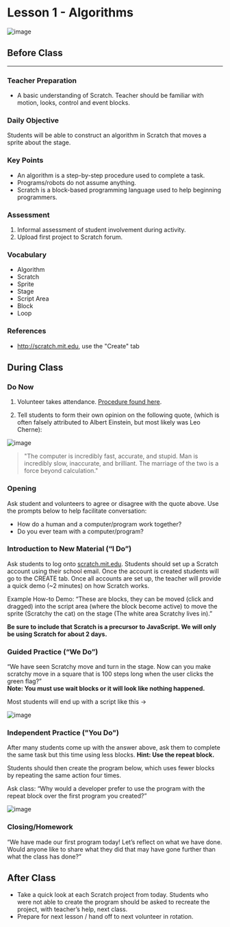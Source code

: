 # Lesson 1 - Algorithms

![image](http://i.imgur.com/tM1CA61.png)

## Before Class
---
### Teacher Preparation
* A basic understanding of Scratch. Teacher should be familiar with motion, looks, control and event blocks. 


### Daily Objective

Students will be able to construct an algorithm in Scratch that moves a sprite about the stage.

### Key Points

* An algorithm is a step-by-step procedure used to complete a task.
* Programs/robots do not assume anything.
* Scratch is a block-based programming language used to help beginning programmers.

### Assessment

1. Informal assessment of student involvement during activity.
2. Upload first project to Scratch forum.

### Vocabulary

* Algorithm
* Scratch
* Sprite
* Stage
* Script Area
* Block
* Loop

### References

* <http://scratch.mit.edu>, use the "Create" tab


## During Class

### Do Now

1. Volunteer takes attendance. [Procedure found here](https://docs.google.com/document/d/19IIhqykr70vj7wnqyJYuQNTkd9GX56Xgl3omD42IcMk/edit).

2. Tell students to form their own opinion on the following quote, (which is often falsely attributed to Albert Einstein, but most likely was Leo Cherne):

![image](http://images.slideplayer.com/13/4025341/slides/slide_4.jpg)

>  "The computer is incredibly fast, accurate, and stupid. Man is incredibly slow, inaccurate, and brilliant. The marriage of the two is a force beyond calculation."



### Opening


Ask student and volunteers to agree or disagree with the quote above. Use the prompts below to help facilitate conversation: 

* How do a human and a computer/program work together?
* Do you ever team with a computer/program?


### Introduction to New Material (“I Do”)

Ask students to log onto [scratch.mit.edu](https:scratch.mit.edu). Students should set up a Scratch account using their school email. Once the account is created students will go to the CREATE tab. Once all accounts are set up, the teacher will provide a quick demo (~2 minutes) on how Scratch works.  


Example How-to Demo: “These are blocks, they can be moved (click and dragged) into the script area (where the block become active) to move the sprite (Scratchy the cat) on the stage (The white area Scratchy lives in).”

**Be sure to include that Scratch is a precursor to JavaScript. We will only be using Scratch for about 2 days.**

### Guided Practice (“We Do”)

“We have seen Scratchy move and turn in the stage. Now can you make scratchy move in a square that is 100 steps long when the user clicks the green flag?”  
**Note: You must use wait blocks or it will look like nothing happened.**

Most students will end up with a script like this → 

![image](http://i.imgur.com/CfFd6pj.png)  

### Independent Practice ("You Do")

After many students come up with the answer above, ask them to complete the same task but this time using less blocks. **Hint: Use the repeat block.**

Students should then create the program below, which uses fewer blocks by repeating the same action four times.

Ask class: “Why would a developer prefer to use the program with the repeat block over the first program you created?” 

![image](http://i.imgur.com/hq9CBL6.png)
### Closing/Homework

“We have made our first program today! Let’s reflect on what we have done. Would anyone like to share what they did that may have gone further than what the class has done?”

## After Class
* Take a quick look at each Scratch project from today. Students who were not able to create the program should be asked to recreate the project, with teacher’s help, next class.
* Prepare for next lesson / hand off to next volunteer in rotation.
